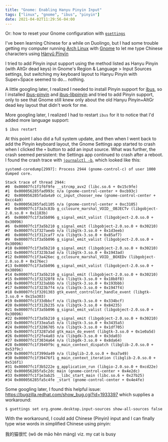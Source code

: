 ```yaml
---
title: "Gnome: Enabling Hanyu Pinyin Input"
tags: ["linux", "gnome", "ibus", "pinyin"]
date: 2021-04-02T11:29:56-04:00
---
```


Or: how to reset your Gnome configuration with
[`gsettings`](https://access.redhat.com/documentation/en-us/red_hat_enterprise_linux/7/html/desktop_migration_and_administration_guide/configuration-overview-gsettings-dconf)

<!--more-->

I've been learning Chinese for a while on Duolingo, but I had some trouble
getting my computer running [Arch Linux](https://archlinux.org/) with
[Gnome](https://www.gnome.org/) to let me type Chinese characters using [Hànyǔ
Pīnyīn](https://en.wikipedia.org/wiki/Pinyin)

I tried to add Pinyin input support using the method listed as Hanyu Pinyin
(with AltGr dead keys) in Gnome's Region & Language > Input Sources settings,
but switching my keyboard layout to Hanyu Pinyin with Super+Space seemed to
do...  nothing.

A little googling later, I realized I needed to install Pinyin support for
[ibus](https://wiki.archlinux.org/index.php/IBus), so I installed
[ibus-pinyin](https://archlinux.org/packages/community/x86_64/ibus-pinyin/) and
[ibus-libpinyin](https://archlinux.org/packages/community/x86_64/ibus-libpinyin/)
and tried to add Pinyin support, only to see that Gnome still knew only about
the old Hanyu Pinyin+AltGr dead key layout that didn't work for me.

More googling later, I realized I had to restart `ibus` for it to notice that
I'd added more language support:

```
$ ibus restart
```

At this point I also did a full system update, and then when I went back to add
the Pinyin keyboard layout, the Gnome Settings app started to crash when I
clicked the `+` button to add an input source. What was further, the crash
seemed persistent: the Settings app continued to crash after a reboot. I found
the crash trace with [`journalctl
-b`](https://www.freedesktop.org/software/systemd/man/journalctl.html), which
looked like this:

```
systemd-coredump[2997]: Process 2944 (gnome-control-c) of user 1000 dumped core.

Stack trace of thread 2944:
#0  0x00007fc1f1f6f9fe __strcmp_avx2 (libc.so.6 + 0x15c9fe)
#1  0x000056285fad993c n/a (gnome-control-center + 0xcb93c)
#2  0x000056285fada4a9 cc_input_chooser_new (gnome-control-center + 0xcc4a9)
#3  0x000056285fad1105 n/a (gnome-control-center + 0xc3105)
#4  0x00007fc1f3a3c83b g_cclosure_marshal_VOID__OBJECTv (libgobject-2.0.so.0 + 0x1183b)
#5  0x00007fc1f3a5b096 g_signal_emit_valist (libgobject-2.0.so.0 + 0x30096)
#6  0x00007fc1f3a5b210 g_signal_emit (libgobject-2.0.so.0 + 0x30210)
#7  0x00007fc1f327aeeb n/a (libgtk-3.so.0 + 0x1d3eeb)
#8  0x00007fc1f312caf7 n/a (libgtk-3.so.0 + 0x85af7)
#9  0x00007fc1f3a5b096 g_signal_emit_valist (libgobject-2.0.so.0 + 0x30096)
#10 0x00007fc1f3a5b210 g_signal_emit (libgobject-2.0.so.0 + 0x30210)
#11 0x00007fc1f323b3ad n/a (libgtk-3.so.0 + 0x1943ad)
#12 0x00007fc1f3a426ec g_cclosure_marshal_VOID__BOXEDv (libgobject-2.0.so.0 + 0x176ec)
#13 0x00007fc1f3a5b096 g_signal_emit_valist (libgobject-2.0.so.0 + 0x30096)
#14 0x00007fc1f3a5b210 g_signal_emit (libgobject-2.0.so.0 + 0x30210)
#15 0x00007fc1f32328f8 n/a (libgtk-3.so.0 + 0x18b8f8)
#16 0x00007fc1f323abbb n/a (libgtk-3.so.0 + 0x193bbb)
#17 0x00007fc1f323b7f4 n/a (libgtk-3.so.0 + 0x1947f4)
#18 0x00007fc1f3201303 gtk_event_controller_handle_event (libgtk-3.so.0 + 0x15a303)
#19 0x00007fc1f33dbbcf n/a (libgtk-3.so.0 + 0x334bcf)
#20 0x00007fc1f312b235 n/a (libgtk-3.so.0 + 0x84235)
#21 0x00007fc1f3a5b096 g_signal_emit_valist (libgobject-2.0.so.0 + 0x30096)
#22 0x00007fc1f3a5b210 g_signal_emit (libgobject-2.0.so.0 + 0x30210)
#23 0x00007fc1f33ea5a5 n/a (libgtk-3.so.0 + 0x3435a5)
#24 0x00007fc1f3286705 n/a (libgtk-3.so.0 + 0x1df705)
#25 0x00007fc1f3287a5d gtk_main_do_event (libgtk-3.so.0 + 0x1e0a5d)
#26 0x00007fc1f2fe4a03 n/a (libgdk-3.so.0 + 0x3da03)
#27 0x00007fc1f3034a64 n/a (libgdk-3.so.0 + 0x8da64)
#28 0x00007fc1f3949f9c g_main_context_dispatch (libglib-2.0.so.0 + 0x53f9c)
#29 0x00007fc1f399da49 n/a (libglib-2.0.so.0 + 0xa7a49)
#30 0x00007fc1f39476f1 g_main_context_iteration (libglib-2.0.so.0 + 0x516f1)
#31 0x00007fc1f3b5222e g_application_run (libgio-2.0.so.0 + 0xcd22e)
#32 0x000056285fa5c2dc main (gnome-control-center + 0x4e2dc)
#33 0x00007fc1f1e3ab25 __libc_start_main (libc.so.6 + 0x27b25)
#34 0x000056285fa5c4fe _start (gnome-control-center + 0x4e4fe)
```

Some googling later, I found this helpful issue:
https://bugzilla.redhat.com/show_bug.cgi?id=1933397 which supplies a
workaround:

```
$ gsettings set org.gnome.desktop.input-sources show-all-sources false
```

With the workaround, I could add Chinese (Pinyin) input and I can finally type
wise words in simplified Chinese using pinyin:

我的猫很忙 (wǒ de māo hěn máng) viz. my cat is busy
